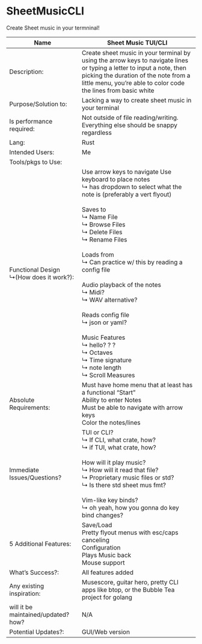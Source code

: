 # SheetMusicCLI
Create Sheet music in your termninal!

| Name                                    	| Sheet Music TUI/CLI                                                                                                                                                                                                                                                                                                                                                                                                                                                      	|
|-----------------------------------------	|--------------------------------------------------------------------------------------------------------------------------------------------------------------------------------------------------------------------------------------------------------------------------------------------------------------------------------------------------------------------------------------------------------------------------------------------------------------------------	|
| Description:                            	| Create sheet music in your terminal by using the arrow keys to navigate lines or typing a letter to input a note, then picking the duration of the note from a little menu, you’re able to color code the lines from basic white                                                                                                                                                                                                                                         	|
| Purpose/Solution to:                    	| Lacking a way to create sheet music in your terminal                                                                                                                                                                                                                                                                                                                                                                                                                     	|
| Is performance required:                	| Not outside of file reading/writing. Everything else should be snappy regardless                                                                                                                                                                                                                                                                                                                                                                                         	|
| Lang:                                   	| Rust                                                                                                                                                                                                                                                                                                                                                                                                                                                                 	|
| Intended Users:                         	| Me                                                                                                                                                                                                                                                                                                                                                                                                                                                                       	|
| Tools/pkgs to Use:                      	|                                                                                                                                                                                                                                                                                                                                                                                                                                                                          	|
| Functional Design ↳(How does it work?): 	| Use arrow keys to navigate  Use keyboard to place notes <br/>↳ has dropdown to select what the note is (preferably a vert flyout)   <br/><br/>Saves to <filetype> <br/>↳ Name File  <br/>↳ Browse Files  <br/>↳ Delete Files <br/>↳ Rename Files  <br/><br/>Loads from <filetype> <br/>↳ Can practice w/ this by reading a config file  <br/><br/>Audio playback of the notes <br/>↳ Midi? <br/>↳ WAV alternative?  <br/><br/>Reads config file <br/> ↳ json or yaml?  <br/><br/>Music Features <br/>↳ hello? ? ?  <br/>↳ Octaves <br/>↳ Time signature  <br/>↳ note length  <br/>↳ Scroll Measures 	|
| Absolute Requirements:                  	| Must have home menu that at least has a functional “Start” <br/>Ability to enter Notes <br/>Must be able to navigate with arrow keys <br/>Color the notes/lines                                                                                                                                                                                                                                                                                                                         	|
| Immediate Issues/Questions?             	| TUI or CLI? <br/>↳ If CLI, what crate, how? <br/>↳ if TUI, what crate, how? <br/><br/>How will it play music? <br/>↳ How will it read that file? <br/>↳ Proprietary music files or std?    <br/>↳ Is there std sheet mus fmt? <br/><br/>Vim-like key binds? <br/>↳ oh yeah, how you gonna do key bind changes?                                                                                                                                                                                                             	|
| 5 Additional Features:                  	| Save/Load <br/>Pretty flyout menus with esc/caps canceling <br/>Configuration <br/>Plays Music back <br/>Mouse support                                                                                                                                                                                                                                                                                                                                                                       	|
| What’s Success?:                        	| All features added                                                                                                                                                                                                                                                                                                                                                                                                                                                       	|
| Any existing inspiration:               	| Musescore, guitar hero, pretty CLI apps like btop, or the Bubble Tea project for golang                                                                                                                                                                                                                                                                                                                                                                                  	|
| will it be maintained/updated? how?     	| N/A                                                                                                                                                                                                                                                                                                                                                                                                                                                                      	|
| Potential Updates?:                     	| GUI/Web version                                                                                                                                                                                                                                                                                                                                                                                                                                                          	|
